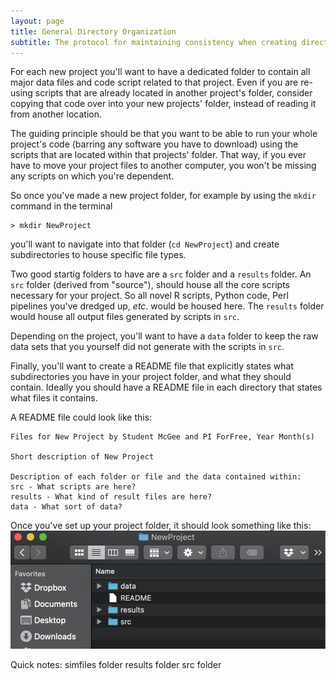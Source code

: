 ```yaml
---
layout: page
title: General Directory Organization
subtitle: The protocol for maintaining consistency when creating directories
---
```


For each new project you'll want to have a dedicated folder to contain all major data files and code script related to that project. Even if you are re-using scripts that are already located in another project's folder, consider copying that code over into your new projects' folder, instead of reading it from another location. 

The guiding principle should be that you want to be able to run your whole project's code (barring any software you have to download) using the scripts that are located within that projects' folder. That way, if you ever have to move your project files to another computer, you won't be missing any scripts on which you're dependent.

So once you've made a new project folder, for example by using the `mkdir` command in the terminal
```
> mkdir NewProject
```
you'll want to navigate into that folder (`cd NewProject`) and create subdirectories to house specific file types. 

Two good startig folders to have are a `src` folder and a `results` folder. An `src` folder (derived from "source"), should house all the core scripts necessary for your project. So all novel R scripts, Python code, Perl pipelines you've dredged up, _etc_. would be housed here. The `results` folder would house all output files generated by scripts in `src`. 

Depending on the project, you'll want to have a `data` folder to keep the raw data sets that you yourself did not generate with the scripts in `src`.

Finally, you'll want to create a README file that explicitly states what subdirectories you have in your project folder, and what they should contain. Ideally you should have a README file in each directory that states what files it contains. 

A README file could look like this: 
```
Files for New Project by Student McGee and PI ForFree, Year Month(s)

Short description of New Project

Description of each folder or file and the data contained within:
src - What scripts are here?
results - What kind of result files are here?
data - What sort of data?

```

Once you've set up your project folder, it should look something like this:
![image](https://github.com/DrK-Lo/lotterhoslabprotocols/blob/gh-pages/img/eg_structure.png)



Quick notes:
  simfiles folder
  results folder
  src folder
